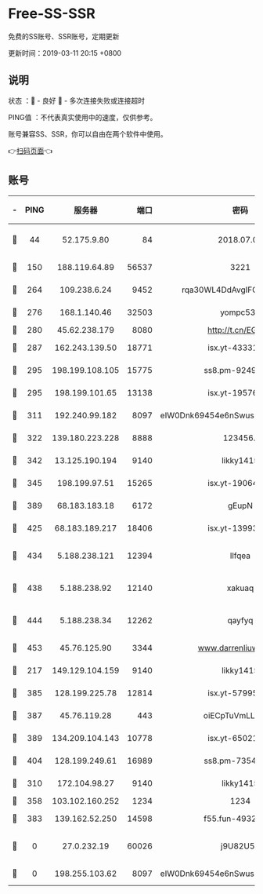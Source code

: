 # Free-SS-SSR

免费的SS账号、SSR账号，定期更新

更新时间：2019-03-11 20:15 +0800

## 说明

状态     ：🙂 - 良好 🙁 - 多次连接失败或连接超时

PING值   ：不代表真实使用中的速度，仅供参考。

账号兼容SS、SSR，你可以自由在两个软件中使用。

👉[扫码页面](https://liesauer.github.io/Free-SS-SSR/)👈

## 账号

|-|PING|服务器|端口|密码|加密方式|区域|
|:----:|:----:|:-----:|-----:|:----:|:----:|:----:|
|🙂|44|52.175.9.80|84|2018.07.07|chacha20-ietf-poly1305|HK|
|🙂|150|188.119.64.89|56537|3221|aes-256-cfb|RU|
|🙂|264|109.238.6.24|9452|rqa30WL4DdAvgIFG6Fs3znzTa|aes-256-cfb|FR|
|🙂|276|168.1.140.46|32503|yompc535|aes-256-cfb|AU|
|🙂|280|45.62.238.179|8080|http://t.cn/EGJIyrl|rc4-md5|CA|
|🙂|287|162.243.139.50|18771|isx.yt-43331560|aes-256-cfb|US|
|🙂|295|198.199.108.105|15775|ss8.pm-92495647|aes-256-cfb|US|
|🙂|295|198.199.101.65|13138|isx.yt-19576277|aes-256-cfb|US|
|🙂|311|192.240.99.182|8097|eIW0Dnk69454e6nSwuspv9DmS201tQ0D|aes-256-cfb|US|
|🙂|322|139.180.223.228|8888|123456..|aes-256-cfb|JP|
|🙂|342|13.125.190.194|9140|likky1415|aes-256-cfb|KR|
|🙂|345|198.199.97.51|15265|isx.yt-19064666|aes-256-cfb|US|
|🙂|389|68.183.183.18|6172|gEupN|aes-256-cfb|SG|
|🙂|425|68.183.189.217|18406|isx.yt-13993999|aes-256-cfb|SG|
|🙂|434|5.188.238.121|12394|llfqea|chacha20-ietf-poly1305|BR|
|🙂|438|5.188.238.92|12140|xakuaq|chacha20-ietf-poly1305|BR|
|🙂|444|5.188.238.34|12262|qayfyq|chacha20-ietf-poly1305|BR|
|🙂|453|45.76.125.90|3344|www.darrenliuwei.com|aes-256-cfb|AU|
|🙂|217|149.129.104.159|9140|likky1415|aes-256-cfb|HK|
|🙂|385|128.199.225.78|12814|isx.yt-57995184|aes-256-cfb|SG|
|🙂|387|45.76.119.28|443|oiECpTuVmLLxk4Ts|aes-256-cfb|AU|
|🙂|389|134.209.104.143|10778|isx.yt-65021068|aes-256-cfb|SG|
|🙂|404|128.199.249.61|16989|ss8.pm-73548134|aes-256-cfb|SG|
|🙁|310|172.104.98.27|9140|likky1415|aes-256-cfb|JP|
|🙁|358|103.102.160.252|1234|1234|rc4-md5|JP|
|🙁|383|139.162.52.250|14598|f55.fun-49326639|aes-256-cfb|SG|
|🙁|0|27.0.232.19|60026|j9U82U53|xchacha20-ietf-poly1305|HK|
|🙁|0|198.255.103.62|8097|eIW0Dnk69454e6nSwuspv9DmS201tQ0D|aes-256-cfb|US|
